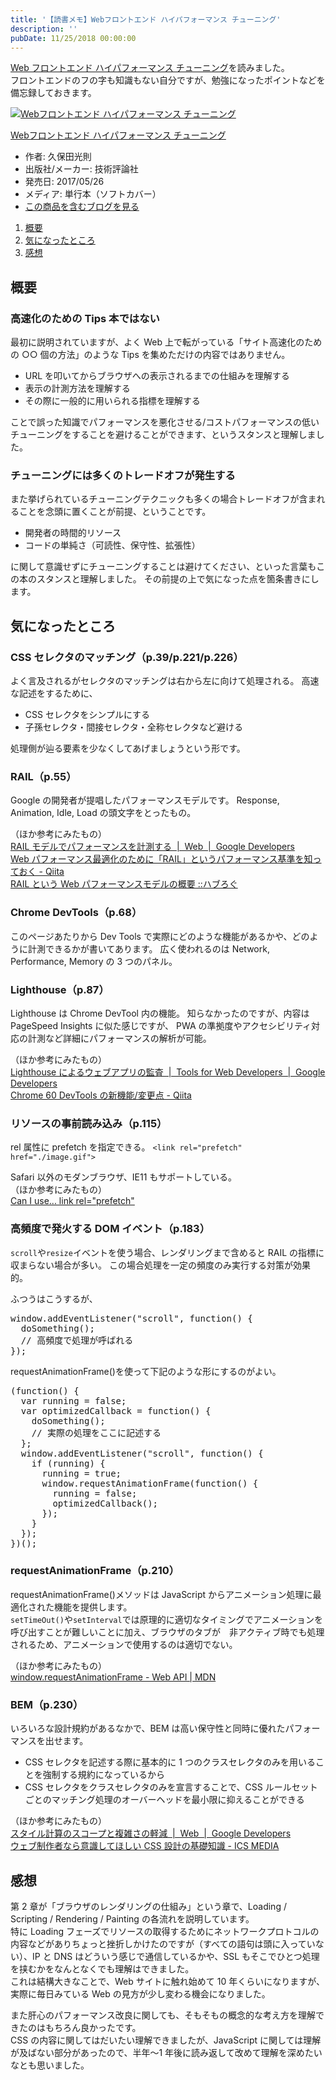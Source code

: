 ```yaml
---
title: '【読書メモ】Webフロントエンド ハイパフォーマンス チューニング'
description: ''
pubDate: 11/25/2018 00:00:00
---
```


<p><a href="https://www.amazon.co.jp//dp/4774189677">Web フロントエンド ハイパフォーマンス チューニング</a>を読みました。<br/>
フロントエンドのフの字も知識もない自分ですが、勉強になったポイントなどを備忘録しておきます。</p>

<p><div class="hatena-asin-detail"><a href="http://www.amazon.co.jp/exec/obidos/ASIN/4774189677/hatena-blog-22/"><img src="https://cdn-ak.f.st-hatena.com/images/fotolife/j/jotaki/20190726/20190726111915.jpg" class="hatena-asin-detail-image" alt="Webフロントエンド ハイパフォーマンス チューニング" title="Webフロントエンド ハイパフォーマンス チューニング"></a><div class="hatena-asin-detail-info"><p class="hatena-asin-detail-title"><a href="http://www.amazon.co.jp/exec/obidos/ASIN/4774189677/hatena-blog-22/">Webフロントエンド ハイパフォーマンス チューニング</a></p><ul><li><span class="hatena-asin-detail-label">作者:</span> 久保田光則</li><li><span class="hatena-asin-detail-label">出版社/メーカー:</span> 技術評論社</li><li><span class="hatena-asin-detail-label">発売日:</span> 2017/05/26</li><li><span class="hatena-asin-detail-label">メディア:</span> 単行本（ソフトカバー）</li><li><a href="http://d.hatena.ne.jp/asin/4774189677/hatena-blog-22" target="_blank">この商品を含むブログを見る</a></li></ul></div><div class="hatena-asin-detail-foot"></div></div></p>

<ol>
<li><a href="#section_01">概要</a></li>
<li><a href="#section_02">気になったところ</a></li>
<li><a href="#section_03">感想</a></li>
</ol>

<p><a name="section_01"></a></p>

<h2>概要</h2>

<h3>高速化のための Tips 本ではない</h3>

<p>最初に説明されていますが、よく Web 上で転がっている「サイト高速化のための ○○ 個の方法」のような Tips を集めただけの内容ではありません。</p>

<ul>
<li>URL を叩いてからブラウザへの表示されるまでの仕組みを理解する</li>
<li>表示の計測方法を理解する</li>
<li>その際に一般的に用いられる指標を理解する</li>
</ul>

<p>ことで誤った知識でパフォーマンスを悪化させる/コストパフォーマンスの低いチューニングをすることを避けることができます、というスタンスと理解しました。</p>

<h3>チューニングには多くのトレードオフが発生する</h3>

<p>また挙げられているチューニングテクニックも多くの場合トレードオフが含まれることを念頭に置くことが前提、ということです。</p>

<ul>
<li>開発者の時間的リソース</li>
<li>コードの単純さ（可読性、保守性、拡張性）</li>
</ul>

<p>に関して意識せずにチューニングすることは避けてください、といった言葉もこの本のスタンスと理解しました。
その前提の上で気になった点を箇条書きにします。</p>

<p><a name="section_02"></a></p>

<h2>気になったところ</h2>

<h3>CSS セレクタのマッチング（p.39/p.221/p.226）</h3>

<p>よく言及されるがセレクタのマッチングは右から左に向けて処理される。
高速な記述をするために、</p>

<ul>
<li>CSS セレクタをシンプルにする</li>
<li>子孫セレクタ・間接セレクタ・全称セレクタなど避ける</li>
</ul>

<p>処理側が辿る要素を少なくしてあげましょうという形です。</p>

<h3>RAIL（p.55）</h3>

<p>Google の開発者が提唱したパフォーマンスモデルです。
Response, Animation, Idle, Load の頭文字をとったもの。</p>

<p>（ほか参考にみたもの）<br/>
<a href="https://developers.google.com/web/fundamentals/performance/rail?hl=ja">RAIL モデルでパフォーマンスを計測する  |  Web  |  Google Developers</a><br/>
<a href="https://qiita.com/soarflat/items/32a164bfc34bfd344c99">Web パフォーマンス最適化のために「RAIL」というパフォーマンス基準を知っておく - Qiita</a><br/>
<a href="https://havelog.ayumusato.com/develop/performance/e664-rail_performance_model.html">RAIL という Web パフォーマンスモデルの概要 ::ハブろぐ</a></p>

<h3>Chrome DevTools（p.68）</h3>

<p>このページあたりから Dev Tools で実際にどのような機能があるかや、どのように計測できるかが書いてあります。
広く使われるのは Network, Performance, Memory の 3 つのパネル。</p>

<h3>Lighthouse（p.87）</h3>

<p>Lighthouse は Chrome DevTool 内の機能。
知らなかったのですが、内容は PageSpeed Insights に似た感じですが、
PWA の準拠度やアクセシビリティ対応の計測など詳細にパフォーマンスの解析が可能。</p>

<p>（ほか参考にみたもの）<br/>
<a href="https://developers.google.com/web/tools/lighthouse/?hl=ja">Lighthouse によるウェブアプリの監査  |  Tools for Web Developers  |  Google Developers</a><br/>
<a href="https://qiita.com/kyoshidajp/items/e3f9be02a7ccd00aa7d7">Chrome 60 DevTools の新機能/変更点 - Qiita</a></p>

<h3>リソースの事前読み込み（p.115）</h3>

<p>rel 属性に prefetch を指定できる。
<code>&lt;link rel="prefetch" href="./image.gif"&gt;</code></p>

<p>Safari 以外のモダンブラウザ、IE11 もサポートしている。<br/>
（ほか参考にみたもの）<br/>
<a href="https://caniuse.com/#feat=link-rel-prefetch">Can I use... link rel="prefetch"</a></p>

<h3>高頻度で発火する DOM イベント（p.183）</h3>

<p><code>scroll</code>や<code>resize</code>イベントを使う場合、レンダリングまで含めると RAIL の指標に収まらない場合が多い。
この場合処理を一定の頻度のみ実行する対策が効果的。</p>

<p>ふつうはこうするが、</p>

<pre class="code lang-javascript" data-lang="javascript" data-unlink><span class="synStatement">window</span>.addEventListener(<span class="synConstant">&quot;scroll&quot;</span>, <span class="synIdentifier">function</span>() <span class="synIdentifier">{</span>
  doSomething();
  <span class="synComment">// 高頻度で処理が呼ばれる</span>
<span class="synIdentifier">}</span>);
</pre>

<p>requestAnimationFrame()を使って下記のような形にするのがよい。</p>

<pre class="code lang-javascript" data-lang="javascript" data-unlink>(<span class="synIdentifier">function</span>() <span class="synIdentifier">{</span>
  <span class="synIdentifier">var</span> running = <span class="synConstant">false</span>;
  <span class="synIdentifier">var</span> optimizedCallback = <span class="synIdentifier">function</span>() <span class="synIdentifier">{</span>
    doSomething();
    <span class="synComment">// 実際の処理をここに記述する</span>
  <span class="synIdentifier">}</span>;
  <span class="synStatement">window</span>.addEventListener(<span class="synConstant">&quot;scroll&quot;</span>, <span class="synIdentifier">function</span>() <span class="synIdentifier">{</span>
    <span class="synStatement">if</span> (running) <span class="synIdentifier">{</span>
      running = <span class="synConstant">true</span>;
      <span class="synStatement">window</span>.requestAnimationFrame(<span class="synIdentifier">function</span>() <span class="synIdentifier">{</span>
        running = <span class="synConstant">false</span>;
        optimizedCallback();
      <span class="synIdentifier">}</span>);
    <span class="synIdentifier">}</span>
  <span class="synIdentifier">}</span>);
<span class="synIdentifier">}</span>)();
</pre>

<h3>requestAnimationFrame（p.210）</h3>

<p>requestAnimationFrame()メソッドは JavaScript からアニメーション処理に最適化された機能を提供します。<br/>
<code>setTimeOut()</code>や<code>setInterval</code>では原理的に適切なタイミングでアニメーションを呼び出すことが難しいことに加え、ブラウザのタブが　非アクティブ時でも処理されるため、アニメーションで使用するのは適切でない。</p>

<p>（ほか参考にみたもの）<br/>
<a href="https://developer.mozilla.org/ja/docs/Web/API/Window/requestAnimationFrame">window.requestAnimationFrame - Web API | MDN</a></p>

<h3>BEM（p.230）</h3>

<p>いろいろな設計規約があるなかで、BEM は高い保守性と同時に優れたパフォーマンスを出せます。</p>

<ul>
<li>CSS セレクタを記述する際に基本的に 1 つのクラスセレクタのみを用いることを強制する規約になっているから</li>
<li>CSS セレクタをクラスセレクタのみを宣言することで、CSS ルールセットごとのマッチング処理のオーバーヘッドを最小限に抑えることができる</li>
</ul>

<p>（ほか参考にみたもの）<br/>
<a href="https://developers.google.com/web/fundamentals/performance/rendering/reduce-the-scope-and-complexity-of-style-calculations?hl=ja">スタイル計算のスコープと複雑さの軽減  |  Web  |  Google Developers</a><br/>
<a href="https://ics.media/entry/15166">ウェブ制作者なら意識してほしい CSS 設計の基礎知識 - ICS MEDIA</a></p>

<p><a name="section_03"></a></p>

<h2>感想</h2>

<p>第 2 章が「ブラウザのレンダリングの仕組み」という章で、Loading / Scripting / Rendering / Painting の各流れを説明しています。<br/>
特に Loading フェーズでリソースの取得するためにネットワークプロトコルの内容などがありちょっと挫折しかけたのですが（すべての語句は頭に入っていない）、IP と DNS はどういう感じで通信しているかや、SSL もそこでひとつ処理を挟むかをなんとなくでも理解はできました。<br/>
これは結構大きなことで、Web サイトに触れ始めて 10 年くらいになりますが、実際に毎日みている Web の見方が少し変わる機会になりました。</p>

<p>また肝心のパフォーマンス改良に関しても、そもそもの概念的な考え方を理解できたのはもちろん良かったです。<br/>
CSS の内容に関してはだいたい理解できましたが、JavaScript に関しては理解が及ばない部分があったので、半年〜1 年後に読み返して改めて理解を深めたいなとも思いました。</p>
